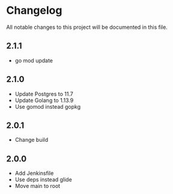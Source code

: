 # Changelog

All notable changes to this project will be documented in this file.

## 2.1.1

- go mod update

## 2.1.0

- Update Postgres to 11.7
- Update Golang to 1.13.9
- Use gomod instead gopkg

## 2.0.1

- Change build

## 2.0.0

- Add Jenkinsfile
- Use deps instead glide
- Move main to root
